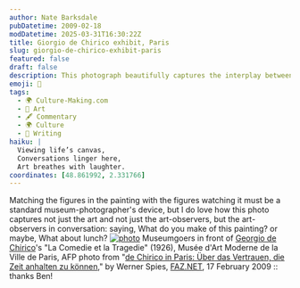 ```yaml
---
author: Nate Barksdale
pubDatetime: 2009-02-18
modDatetime: 2025-03-31T16:30:22Z
title: Giorgio de Chirico exhibit, Paris
slug: giorgio-de-chirico-exhibit-paris
featured: false
draft: false
description: This photograph beautifully captures the interplay between viewers and art, showcasing the conversation sparked by de Chirico's "La Comedie et la Tragedie."
emoji: 🎨
tags:
  - 🌍 Culture-Making.com
  - 🎨 Art
  - 🖋️ Commentary
  - 🌍 Culture
  - 📝 Writing
haiku: |
  Viewing life’s canvas,  
  Conversations linger here,  
  Art breathes with laughter.
coordinates: [48.861992, 2.331766]
---
```


Matching the figures in the painting with the figures watching it must be a standard museum-photographer's device, but I do love how this photo captures not just the art and not just the art-observers, but the art-observers in conversation: saying, What do you make of this painting? or maybe, What about lunch?
[![photo](http://culture-making.com/media/{A3DE8EF8-ED16-45B7-835A-D5B59B75BE47}Picture.jpg)](http://www.faz.net/s/RubEBED639C476B407798B1CE808F1F6632/Doc~E42E88446A7524658BF812CC08007B818~ATpl~Ecommon~Scontent.html?rss_feuilleton)
Museumgoers in front of [Georgio de Chirico](http://en.wikipedia.org/wiki/Giorgio_de_Chirico)'s "La Comedie et la Tragedie" (1926), Musée d'Art Moderne de la Ville de Paris, AFP photo from "[de Chirico in Paris: Über das Vertrauen, die Zeit anhalten zu können](http://www.faz.net/s/RubEBED639C476B407798B1CE808F1F6632/Doc~E42E88446A7524658BF812CC08007B818~ATpl~Ecommon~Scontent.html?rss_feuilleton)," by Werner Spies, [FAZ.NET](http://www.faz.net/s/RubEBED639C476B407798B1CE808F1F6632/Doc~E42E88446A7524658BF812CC08007B818~ATpl~Ecommon~Scontent.html?rss_feuilleton), 17 February 2009 :: thanks Ben!
